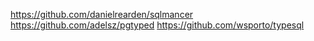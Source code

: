 https://github.com/danielrearden/sqlmancer
https://github.com/adelsz/pgtyped
https://github.com/wsporto/typesql
